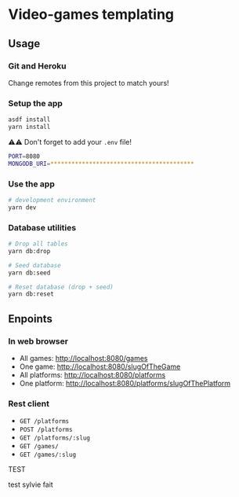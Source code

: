 # Video-games templating

## Usage

### Git and Heroku

Change remotes from this project to match yours!

### Setup the app

```bash
asdf install
yarn install
```

⚠️⚠️ Don't forget to add your `.env` file!

```bash
PORT=8080
MONGODB_URI=*****************************************
```

### Use the app

```bash
# development environment
yarn dev
```

### Database utilities

```bash
# Drop all tables
yarn db:drop

# Seed database
yarn db:seed

# Reset database (drop + seed)
yarn db:reset
```

## Enpoints

### In web browser

- All games: [http://localhost:8080/games](http://localhost:8080/games)
- One game: [http://localhost:8080/slugOfTheGame](http://localhost:8080/games/slugOfTheGame)
- All platforms: [http://localhost:8080/platforms](http://localhost:8080/platforms)
- One platform: [http://localhost:8080/platforms/slugOfThePlatform](http://localhost:8080/platforms/slugOfThePlatform)

### Rest client

- `GET /platforms`
- `POST /platforms`
- `GET /platforms/:slug`
- `GET /games/`
- `GET /games/:slug`

TEST


test sylvie fait 